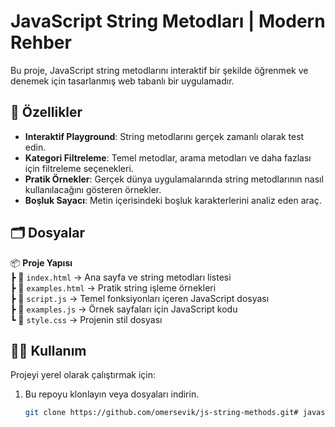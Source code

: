 # JavaScript String Metodları | Modern Rehber

Bu proje, JavaScript string metodlarını interaktif bir şekilde öğrenmek ve denemek için tasarlanmış web tabanlı bir uygulamadır.

## 🚀 Özellikler

- **Interaktif Playground**: String metodlarını gerçek zamanlı olarak test edin.
- **Kategori Filtreleme**: Temel metodlar, arama metodları ve daha fazlası için filtreleme seçenekleri.
- **Pratik Örnekler**: Gerçek dünya uygulamalarında string metodlarının nasıl kullanılacağını gösteren örnekler.
- **Boşluk Sayacı**: Metin içerisindeki boşluk karakterlerini analiz eden araç.

## 🗂️ Dosyalar

📦 **Proje Yapısı**  
┣ 📄 `index.html` → Ana sayfa ve string metodları listesi  
┣ 📄 `examples.html` → Pratik string işleme örnekleri  
┣ 📄 `script.js` → Temel fonksiyonları içeren JavaScript dosyası  
┣ 📄 `examples.js` → Örnek sayfaları için JavaScript kodu  
┗ 📄 `style.css` → Projenin stil dosyası

## 🧑‍💻 Kullanım

Projeyi yerel olarak çalıştırmak için:

1. Bu repoyu klonlayın veya dosyaları indirin.
   ```bash
   git clone https://github.com/omersevik/js-string-methods.git#   j a v a s c r i p t - s t r i n g - m e t o d l a r - p l a y g r o u n d  
 